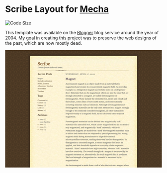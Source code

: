 Scribe Layout for [Mecha](https://github.com/mecha-cms/mecha)
=============================================================

![Code Size](https://img.shields.io/github/languages/code-size/mecha-cms/y.blogger-scribe?color=%23444&style=for-the-badge)

This template was available on the [Blogger](https://www.blogger.com) blog service around the year of 2004. My goal in
creating this project was to preserve the web designs of the past, which are now mostly dead.

![Blogger: Scribe](index.png?v=2023-12-12)